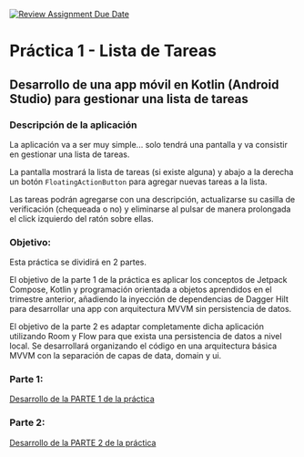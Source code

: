 [![Review Assignment Due Date](https://classroom.github.com/assets/deadline-readme-button-24ddc0f5d75046c5622901739e7c5dd533143b0c8e959d652212380cedb1ea36.svg)](https://classroom.github.com/a/gP5pzu7Z)
# Práctica 1 - Lista de Tareas

## Desarrollo de una app móvil en Kotlin (Android Studio) para gestionar una lista de tareas

### Descripción de la aplicación

La aplicación va a ser muy simple... solo tendrá una pantalla y va consistir en gestionar una lista de tareas.

La pantalla mostrará la lista de tareas (si existe alguna) y abajo a la derecha un botón `FloatingActionButton` para agregar nuevas tareas a la lista.

Las tareas podrán agregarse con una descripción, actualizarse su casilla de verificación (chequeada o no) y eliminarse al pulsar de manera prolongada el click izquierdo del ratón sobre ellas.

### Objetivo:

Esta práctica se dividirá en 2 partes.

El objetivo de la parte 1 de la práctica es aplicar los conceptos de Jetpack Compose, Kotlin y programación orientada a objetos aprendidos en el trimestre anterior, añadiendo la inyección de dependencias de Dagger Hilt para desarrollar una app con arquitectura MVVM sin persistencia de datos.

El objetivo de la parte 2 es adaptar completamente dicha aplicación utilizando Room y Flow para que exista una persistencia de datos a nivel local. Se desarrollará organizando el código en una arquitectura básica MVVM con la separación de capas de data, domain y ui.

### Parte 1:

[Desarrollo de la PARTE 1 de la práctica](practica1_parte1.md)

### Parte 2:

[Desarrollo de la PARTE 2 de la práctica](practica1_parte2.md)
